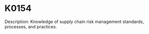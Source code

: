 # K0154
Description: Knowledge of supply chain risk management standards, processes, and practices.
